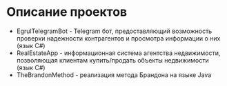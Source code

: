 # Описание проектов
* EgrulTelegramBot - Telegram бот, предоставляющий возможность проверки надежности контрагентов и просмотра информации о них (язык C#)<br />
* RealEstateApp - информационная система агентства недвижимости, позволяющая клиентам купить/продать объекты недвижимости (язык C#)<br />
* TheBrandonMethod - реализация метода Брандона на языке Java
